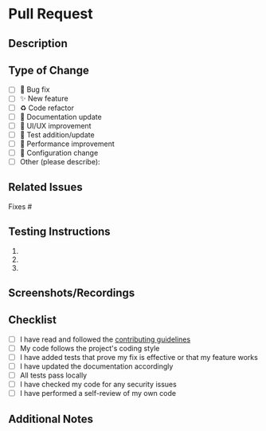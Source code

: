 # Pull Request

## Description
<!-- Provide a clear and concise description of the changes in this PR -->

## Type of Change
<!-- Please select the type of change this PR introduces -->
- [ ] 🐛 Bug fix
- [ ] ✨ New feature
- [ ] ♻️ Code refactor
- [ ] 📝 Documentation update
- [ ] 🎨 UI/UX improvement
- [ ] 🧪 Test addition/update
- [ ] 🚀 Performance improvement
- [ ] 🔧 Configuration change
- [ ] Other (please describe):

## Related Issues
<!-- Link to any related issues using the format: Fixes #123 or Resolves #456 -->
Fixes #

## Testing Instructions
<!-- Describe how to test your changes -->
1. 
2. 
3. 

## Screenshots/Recordings
<!-- If this PR includes UI changes, please attach screenshots or recordings -->
<!-- You can drag and drop images here -->

## Checklist
<!-- Please check all items that apply -->
- [ ] I have read and followed the [contributing guidelines](CONTRIBUTING.md)
- [ ] My code follows the project's coding style
- [ ] I have added tests that prove my fix is effective or that my feature works
- [ ] I have updated the documentation accordingly
- [ ] All tests pass locally
- [ ] I have checked my code for any security issues
- [ ] I have performed a self-review of my own code

## Additional Notes
<!-- Add any other context about the PR here -->
